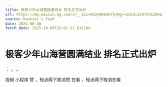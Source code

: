 ```yaml
---
title: 极客少年山海营圆满结业 排名正式出炉
url: https://mp.weixin.qq.com/s?__biz=MzUyMDQ4OTkyMg==&mid=2247541284&idx=2&sn=1f9e542f3114fe10c8e460de9b415c4d
source: Doonsec's feed
date: 2024-08-30
fetch_date: 2025-10-06T18:01:11.631209
---
```


# 极客少年山海营圆满结业 排名正式出炉

：
，
。

视频
小程序
赞
，轻点两下取消赞
在看
，轻点两下取消在看